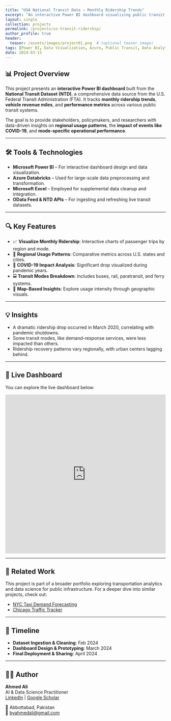 ```yaml
---
title: "USA National Transit Data – Monthly Ridership Trends"
excerpt: "An interactive Power BI dashboard visualizing public transit ridership trends across the U.S., highlighting patterns and insights from the National Transit Dataset."
layout: single
collection: projects
permalink: /projects/us-transit-ridership/
author_profile: true
header:
  teaser: /assets/images/project01.png  # (optional teaser image)
tags: [Power BI, Data Visualization, Azure, Public Transit, Data Analytics]
date: 2024-03-15
---
```


## 📊 Project Overview

This project presents an **interactive Power BI dashboard** built from the **National Transit Dataset (NTD)**, a comprehensive data source from the U.S. Federal Transit Administration (FTA). It tracks **monthly ridership trends**, **vehicle revenue miles**, and **performance metrics** across various public transit systems.

The goal is to provide stakeholders, policymakers, and researchers with data-driven insights on **regional usage patterns**, the **impact of events like COVID-19**, and **mode-specific operational performance**.

---

## 🛠 Tools & Technologies

- **Microsoft Power BI** – For interactive dashboard design and data visualization.
- **Azure Databricks** – Used for large-scale data preprocessing and transformation.
- **Microsoft Excel** – Employed for supplemental data cleanup and integration.
- **OData Feed & NTD APIs** – For ingesting and refreshing live transit datasets.

---

## 🔍 Key Features

- 📈 **Visualize Monthly Ridership**: Interactive charts of passenger trips by region and mode.
- 🧭 **Regional Usage Patterns**: Comparative metrics across U.S. states and cities.
- 🦠 **COVID-19 Impact Analysis**: Significant drop visualized during pandemic years.
- 🚍 **Transit Modes Breakdown**: Includes buses, rail, paratransit, and ferry systems.
- 📍 **Map-Based Insights**: Explore usage intensity through geographic visuals.

---

## 💡 Insights

- A dramatic ridership drop occurred in March 2020, correlating with pandemic shutdowns.
- Some transit modes, like demand-response services, were less impacted than others.
- Ridership recovery patterns vary regionally, with urban centers lagging behind.

---

## 🔗 Live Dashboard

You can explore the live dashboard below:

<iframe title="US Transit Data" width="100%" height="500" src="https://app.powerbi.com/view?r=eyJrIjoiNjY1Zjg5ZTQtYzkzMC00NTlmLWI1YjItNDVmMDg0ZmRlODE4IiwidCI6IjQxOWY3MTFlLTE2NDktNDA0Mi05YmIxLWRiNTc2ODk0ZDFhOSJ9" frameborder="0" allowFullScreen="true"></iframe>

---

## 📂 Related Work

This project is part of a broader portfolio exploring transportation analytics and data science for public infrastructure. For a deeper dive into similar projects, check out:

- [NYC Taxi Demand Forecasting](/projects/nyc-demand-forecast/)
- [Chicago Traffic Tracker](/projects/chicago-traffic/)

---

## 📅 Timeline

- **Dataset Ingestion & Cleaning**: Feb 2024  
- **Dashboard Design & Prototyping**: March 2024  
- **Final Deployment & Sharing**: April 2024  

---

## 🙋‍♂️ Author

**Ahmed Ali**  
AI & Data Science Practitioner  
[LinkedIn](http://www.linkedin.com/in/byahmedali) | [Google Scholar](https://scholar.google.com/citations?user=YSRvNhoAAAAJ)

📍 Abbottabad, Pakistan  
📧 byahmedali@gmail.com
